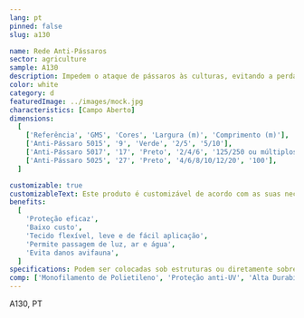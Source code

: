 ```yaml
---
lang: pt
pinned: false
slug: a130

name: Rede Anti-Pássaros
sector: agriculture
sample: A130
description: Impedem o ataque de pássaros às culturas, evitando a perda de rendimento e qualidade. Uma vez que apresenta uma malha mais larga que outros tipos de rede, não interfere na incidência da luz solar.
color: white
category: d
featuredImage: ../images/mock.jpg
characteristics: [Campo Aberto]
dimensions:
  [
    ['Referência', 'GMS', 'Cores', 'Largura (m)', 'Comprimento (m)'],
    ['Anti-Pássaro 5015', '9', 'Verde', '2/5', '5/10'],
    ['Anti-Pássaro 5017', '17', 'Preto', '2/4/6', '125/250 ou múltiplos'],
    ['Anti-Pássaro 5025', '27', 'Preto', '4/6/8/10/12/20', '100'],
  ]

customizable: true
customizableText: Este produto é customizável de acordo com as suas necessidades. Contacte-nos para mais informações.
benefits:
  [
    'Proteção eficaz',
    'Baixo custo',
    'Tecido flexível, leve e de fácil aplicação',
    'Permite passagem de luz, ar e água',
    'Evita danos avifauna',
  ]
specifications: Podem ser colocadas sob estruturas ou diretamente sobre as próprias culturas. Funcionam também para cobrir instalações pecuárias como, por exemplo, galinheiros.
comp: ['Monofilamento de Polietileno', 'Proteção anti-UV', 'Alta Durabilidade e Resistência']
---
```


A130, PT
